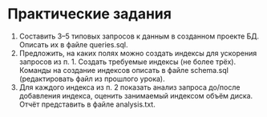 # Практические задания
1. Составить 3–5 типовых запросов к данным в созданном проекте БД. Описать их в файле queries.sql.
1. Предложить, на каких полях можно создать индексы для ускорения запросов из п. 1. Создать требуемые индексы (не более трёх). Команды на создание индексов описать в файле schema.sql (редактировать файл из прошлого урока).
1. Для каждого индекса из п. 2 показать анализ запроса до/после добавления индекса, оценить занимаемый индексом объём диска. Отчёт представить в файле analysis.txt.